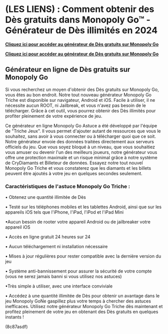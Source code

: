 # (LES LIENS) : Comment obtenir des Dès gratuits dans Monopoly Go™ - Générateur de Dès illimités en 2024

**[Cliquez ici pour accéder au générateur de Dès gratuits sur Monopoly Go](https://lookerstudio.google.com/s/qtsETcXwN6Q)**

**[Cliquez ici pour accéder au générateur de Dès gratuits sur Monopoly Go](https://lookerstudio.google.com/s/qtsETcXwN6Q)**

## Générateur en ligne de Dès gratuits sur Monopoly Go

Si vous recherchez un moyen d'obtenir des Dès gratuits sur Monopoly Go, vous êtes au bon endroit. Notre tout nouveau générateur Monopoly Go Triche est disponible sur navigateur, Android et iOS. Facile à utiliser, il ne nécessite aucun ROOT, ni Jailbreak, et vous n'avez pas besoin de le télécharger. Grâce à cet outil, vous pourrez obtenir des Dès illimités pour profiter pleinement de votre expérience de jeu.

Ce générateur en ligne Monopoly Go Astuce a été développé par l'équipe de "Triche Jeux". Il vous permet d'ajouter autant de ressources que vous le souhaitez, sans avoir à vous connecter ou à télécharger quoi que ce soit. Notre générateur envoie des données traitées directement aux serveurs officiels du jeu. Que vous soyez bloqué à un niveau, que vous souhaitiez vous amuser ou devenir l'un des meilleurs joueurs, notre générateur vous offre une protection maximale et un risque minimal grâce à notre système de CryDiamants et Billeteur de données. Essayez notre tout nouvel Monopoly Go Triche et vous constaterez que les diamants et les billets peuvent être ajoutés à votre jeu en quelques secondes seulement.

### Caractéristiques de l'astuce Monopoly Go Triche :

• Obtenez une quantité illimitée de Dès

• Testé sur les téléphones mobiles et les tablettes Android, ainsi que sur les appareils iOS tels que l'iPhone, l'iPad, l'iPod et l'iPad Mini

•Aucun besoin de rooter votre appareil Android ou de jailbreaker votre appareil iOS

• Accès en ligne gratuit 24 heures sur 24

• Aucun téléchargement ni installation nécessaire

• Mises à jour régulières pour rester compatible avec la dernière version du jeu

• Système anti-bannissement pour assurer la sécurité de votre compte (vous ne serez jamais banni si vous utilisez nos astuces)

•Très simple à utiliser, avec une interface conviviale

• Accédez à une quantité illimitée de Dès pour obtenir un avantage dans le jeu Monopoly GoNe gaspillez plus votre temps à chercher des astuces inefficaces. Utilisez notre générateur Monopoly Go Triche dès maintenant et profitez pleinement de votre jeu en obtenant des Dès gratuits en quelques instants !

(8c87asdf)
